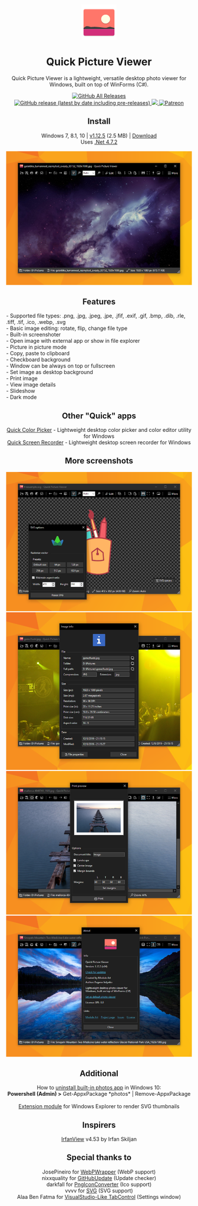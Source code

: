 <p align="center">
  <img src="/quick-picture-viewer/resources/imgs/picture96.png">
</p>
<h1 align="center">Quick Picture Viewer</h1>

<p align="center">
  Quick Picture Viewer is a lightweight, versatile desktop photo viewer for Windows, built on top of WinForms (C#).
</p>

<p align="center">
  <a href="https://github.com/ModuleArt/quick-picture-viewer/releases">
    <img alt="GitHub All Releases" src="https://img.shields.io/github/downloads/ModuleArt/quick-picture-viewer/total">
    <img alt="GitHub release (latest by date including pre-releases)" src="https://img.shields.io/github/v/release/moduleart/quick-picture-viewer?include_prereleases">
  </a>
  <a alt="Trello roadmap" href="https://trello.com/b/mFgTs747/quick-picture-viewer">
    <img src="https://img.shields.io/badge/planner-trello-%230079BF">
  </a>
  <a alt="Buy ma a coffee" href="https://www.patreon.com/moduleart">
    <img alt="Patreon" src="https://img.shields.io/badge/donate-patreon-%23E85B46">
  </a>
</p>

<h2 align="center">Install</h2>
<p align="center">
  Windows 7, 8.1, 10  | <a href="https://github.com/ModuleArt/quick-picture-viewer/releases/tag/v1.12.5">v1.12.5</a> (2.5 MB) |  <a href="https://github.com/ModuleArt/quick-picture-viewer/releases/download/v1.12.5/QuickPictureViewer-Setup.msi">Download</a><br>
  Uses <a href="https://dotnet.microsoft.com/download/dotnet-framework/net472">.Net 4.7.2</a><br><br>
  <img src="/docs/screenshots/main.png">
</p>

<h2 align="center">Features</h2>
- Supported file types: .png, .jpg, .jpeg, .jpe, .jfif, .exif, .gif, .bmp, .dib, .rle, .tiff, .tif, .ico, .webp, .svg<br>
- Basic image editing: rotate, flip, change file type<br>
- Built-in screenshoter<br>
- Open image with external app or show in file explorer<br>
- Picture in picture mode<br>
- Copy, paste to clipboard<br>
- Checkboard background<br>
- Window can be always on top or fullscreen<br>
- Set image as desktop background<br>
- Print image<br>
- View image details<br>
- Slideshow<br>
- Dark mode

<h2 align="center">Other "Quick" apps</h2>
<p align="center">
  <a href="https://github.com/ModuleArt/quick-color-picker/">Quick Color Picker</a> - Lightweight desktop color picker and color editor utility for Windows<br>
  <a href="https://github.com/ModuleArt/quick-screen-recorder/">Quick Screen Recorder</a> - Lightweight desktop screen recorder for Windows<br>
</p>

<h2 align="center">More screenshots</h2>
<p align="center">
  <img src="/docs/screenshots/svg.png">
  <img src="/docs/screenshots/info.png">
  <img src="/docs/screenshots/print.png">
  <img src="/docs/screenshots/about.png">
</p>

<h2 align="center">Additional</h2>
<p align="center">
  How to <a href="https://www.howtogeek.com/224798/how-to-uninstall-windows-10s-built-in-apps-and-how-to-reinstall-them/">uninstall built-in photos app</a> in Windows 10:<br>
  <b>Powershell (Admin) ></b>   Get-AppxPackage *photos* | Remove-AppxPackage<br><br>
  <a href="https://github.com/tibold/svg-explorer-extension/">Extension module</a> for Windows Explorer to render SVG thumbnails
</p>

<h2 align="center">Inspirers</h2>
<p align="center">
  <a href="https://www.irfanview.com/">IrfanView</a> v4.53 by Irfan Skiljan
</p>

<h2 align="center">Special thanks to</h2>
<p align="center">
  JosePineiro for <a href="https://github.com/JosePineiro/WebP-wrapper/">WebPWrapper</a> (WebP support)<br>
  nixxquality for <a href="https://github.com/nixxquality/GitHubUpdate/">GitHubUpdate</a> (Update checker)<br>
  darkfall for <a href="https://gist.github.com/darkfall/1656050/">PngIconConverter</a> (Ico support)<br>
  vvvv for <a href="https://github.com/vvvv/SVG/">SVG</a> (SVG support)<br>
  Alaa Ben Fatma for <a href="https://www.codeproject.com/Articles/1106140/VisualStudio-Like-TabControl">VisualStudio-Like TabControl</a> (Settings window)
</p>
